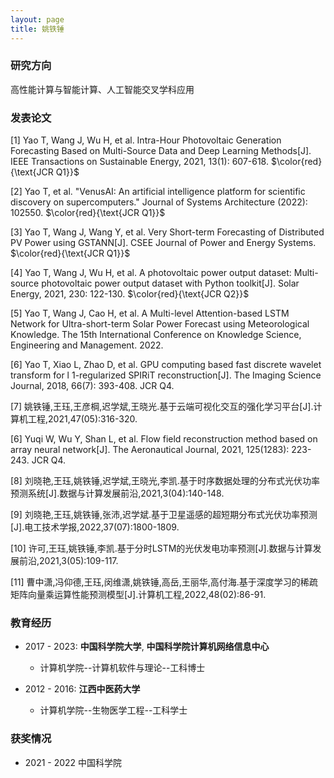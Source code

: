 ```yaml
---
layout: page
title: 姚铁锤
---
```



### 研究方向

高性能计算与智能计算、人工智能交叉学科应用

### 发表论文

[1] Yao T, Wang J, Wu H, et al. Intra-Hour Photovoltaic Generation Forecasting Based on Multi-Source Data and Deep Learning Methods[J]. IEEE Transactions on Sustainable Energy, 2021, 13(1): 607-618. $\color{red}{\text{JCR Q1}}$

[2] Yao T, et al. "VenusAI: An artificial intelligence platform for scientific discovery on supercomputers." Journal of Systems Architecture (2022): 102550. $\color{red}{\text{JCR Q1}}$

[3] Yao T, Wang J, Wang Y, et al. Very Short-term Forecasting of Distributed PV Power using GSTANN[J].  CSEE Journal of Power and Energy Systems. $\color{red}{\text{JCR Q1}}$

[4] Yao T, Wang J, Wu H, et al. A photovoltaic power output dataset: Multi-source photovoltaic power output dataset with Python toolkit[J]. Solar Energy, 2021, 230: 122-130.  $\color{red}{\text{JCR Q2}}$

[5] Yao T, Wang J, Cao H, et al. A Multi-level Attention-based LSTM Network for Ultra-short-term Solar Power Forecast using Meteorological Knowledge. The 15th International Conference on Knowledge Science, Engineering and Management. 2022.

[6] Yao T, Xiao L, Zhao D, et al. GPU computing based fast discrete wavelet transform for l 1-regularized SPIRiT reconstruction[J]. The Imaging Science Journal, 2018, 66(7): 393-408. JCR Q4.

[7] 姚铁锤,王珏,王彦棡,迟学斌,王晓光.基于云端可视化交互的强化学习平台[J].计算机工程,2021,47(05):316-320.

[6] Yuqi W, Wu Y, Shan L, et al. Flow field reconstruction method based on array neural network[J]. The Aeronautical Journal, 2021, 125(1283): 223-243. JCR Q4.

[8] 刘晓艳,王珏,姚铁锤,迟学斌,王晓光,李凯.基于时序数据处理的分布式光伏功率预测系统[J].数据与计算发展前沿,2021,3(04):140-148.

[9] 刘晓艳,王珏,姚铁锤,张沛,迟学斌.基于卫星遥感的超短期分布式光伏功率预测[J].电工技术学报,2022,37(07):1800-1809.

[10] 许可,王珏,姚铁锤,李凯.基于分时LSTM的光伏发电功率预测[J].数据与计算发展前沿,2021,3(05):109-117.

[11] 曹中潇,冯仰德,王珏,闵维潇,姚铁锤,高岳,王丽华,高付海.基于深度学习的稀疏矩阵向量乘运算性能预测模型[J].计算机工程,2022,48(02):86-91.


### 教育经历

- 2017 - 2023:  **中国科学院大学**, **中国科学院计算机网络信息中心**
    - 计算机学院--计算机软件与理论--工科博士

- 2012 - 2016:  **江西中医药大学** 
    - 计算机学院--生物医学工程--工科学士


### 获奖情况

- 2021 - 2022 中国科学院
